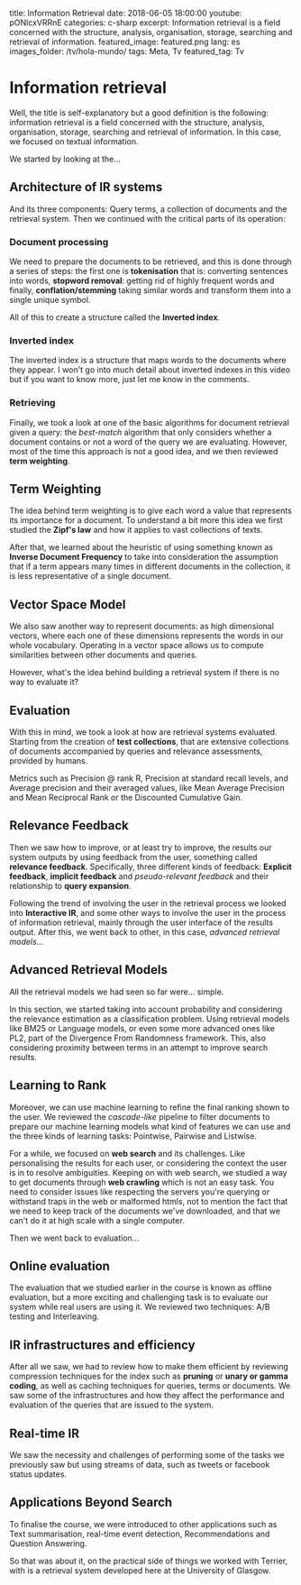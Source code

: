 title: Information Retrieval
date: 2018-06-05 18:00:00
youtube: pONlcxVRRnE
categories: c-sharp
excerpt: Information retrieval is a field concerned with the structure, analysis, organisation, storage, searching and retrieval of information.
featured_image: featured.png
lang: es
images_folder: /tv/hola-mundo/
tags: Meta, Tv
featured_tag: Tv

# Information retrieval   
Well, the title is self-explanatory but a good definition is the following: information retrieval is a field concerned with the structure, analysis, organisation, storage, searching and retrieval of information. In this case, we focused on textual information.

We started by looking at the...  

## Architecture of IR systems
And its three components: Query terms, a collection of documents and the retrieval system. Then we continued with the critical parts of its operation:

### Document processing  
We need to prepare the documents to be retrieved, and this is done through a series of steps: the first one is **tokenisation** that is: converting sentences into words, **stopword removal**: getting rid of highly frequent words and finally, **conflation/stemming** taking similar words and transform them into a single unique symbol. 

All of this to create a structure called the **Inverted index**.

### Inverted index
The inverted index is a structure that maps words to the documents where they appear. I won't go into much detail about inverted indexes in this video but if you want to know more, just let me know in the comments.

### Retrieving 
Finally, we took a look at one of the basic algorithms for document retrieval given a query: the *best-match* algorithm that only considers whether a document contains or not a word of the query we are evaluating. However, most of the time this approach is not a good idea, and we then reviewed **term weighting**.

## Term Weighting  
The idea behind term weighting is to give each word a value that represents its importance for a document. To understand a bit more this idea we first studied the **Zipf's law** and how it applies to vast collections of texts.

After that, we learned about the heuristic of using something known as **Inverse Document Frequency** to take into consideration the assumption that if a term appears many times in different documents in the collection, it is less representative of a single document. 

## Vector Space Model
We also saw another way to represent documents: as high dimensional vectors, where each one of these dimensions represents the words in our whole vocabulary. Operating in a vector space allows us to compute similarities between other documents and queries.

However, what's the idea behind building a retrieval system if there is no way to evaluate it?

## Evaluation  
With this in mind, we took a look at how are retrieval systems evaluated. Starting from the creation of **test collections**, that are extensive collections of documents accompanied by queries and relevance assessments, provided by humans.

Metrics such as Precision @ rank R, Precision at standard recall levels, and Average precision and their averaged values, like Mean Average Precision and Mean Reciprocal Rank or the Discounted Cumulative Gain.

## Relevance Feedback  
Then we saw how to improve, or at least try to improve, the results our system outputs by using feedback from the user, something called **relevance feedback**. Specifically, three different kinds of feedback: **Explicit feedback**, **implicit feedback** and *pseudo-relevant feedback* and their relationship to **query expansion**. 

Following the trend of involving the user in the retrieval process we looked into **Interactive IR**, and some other ways to involve the user in the process of information retrieval, mainly through the user interface of the results output. After this, we went back to other, in this case, *advanced retrieval models*...

## Advanced Retrieval Models
All the retrieval models we had seen so far were... simple. 

In this section, we started taking into account probability and considering the relevance estimation as a classification problem. Using retrieval models like BM25 or Language models, or even some more advanced ones like PL2, part of the Divergence From Randomness framework. This, also considering proximity between terms in an attempt to improve search results.

## Learning to Rank 
Moreover, we can use machine learning to refine the final ranking shown to the user. We reviewed the *cascade-like* pipeline to filter documents to prepare our machine learning models what kind of features we can use and the three kinds of learning tasks: Pointwise, Pairwise and Listwise.

For a while, we focused on **web search** and its challenges. Like personalising the results for each user, or considering the context the user is in to resolve ambiguities. Keeping on with web search, we studied a way to get documents through **web crawling** which is not an easy task. You need to consider issues like respecting the servers you're querying or withstand traps in the web or malformed htmls, not to mention the fact that we need to keep track of the documents we've downloaded,  and that we can't do it at high scale with a single computer.

Then we went back to evaluation...

## Online evaluation   
The evaluation that we studied earlier in the course is known as offline evaluation, but a more exciting and challenging task is to evaluate our system while real users are using it. We reviewed two techniques: A/B testing and Interleaving.

## IR infrastructures and efficiency
After all we saw, we had to review how to make them efficient by reviewing compression techniques for the index such as **pruning** or **unary or gamma coding**, as well as caching techniques for queries, terms or documents. We saw some of the infrastructures and how they affect the performance and evaluation of the queries that are issued to the system.

## Real-time IR  
We saw the necessity and challenges of performing some of the tasks we previously saw but using streams of data, such as tweets or facebook status updates. 

## Applications Beyond Search   
To finalise the course, we were introduced to other applications such as Text summarisation, real-time event detection, Recommendations and Question Answering.

So that was about it, on the practical side of things we worked with Terrier, with is a retrieval system developed here at the University of Glasgow.
